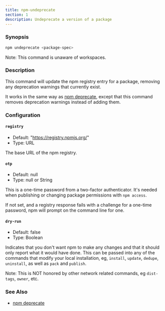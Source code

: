 ```yaml
---
title: npm-undeprecate
section: 1
description: Undeprecate a version of a package
---
```


### Synopsis

```bash
npm undeprecate <package-spec>
```

Note: This command is unaware of workspaces.

### Description

This command will update the npm registry entry for a package, removing any deprecation warnings that currently exist.

It works in the same way as [npm deprecate](/commands/npm-deprecate), except that this command removes deprecation warnings instead of adding them.

### Configuration

#### `registry`

* Default: "https://registry.npmjs.org/"
* Type: URL

The base URL of the npm registry.



#### `otp`

* Default: null
* Type: null or String

This is a one-time password from a two-factor authenticator. It's
needed when publishing or changing package permissions with `npm
access`.

If not set, and a registry response fails with a challenge for a
one-time password, npm will prompt on the command line for one.



#### `dry-run`

* Default: false
* Type: Boolean

Indicates that you don't want npm to make any changes and that it
should only report what it would have done. This can be passed into
any of the commands that modify your local installation, eg,
`install`, `update`, `dedupe`, `uninstall`, as well as `pack` and
`publish`.

Note: This is NOT honored by other network related commands, eg
`dist-tags`, `owner`, etc.


### See Also

* [npm deprecate](/commands/npm-deprecate)
